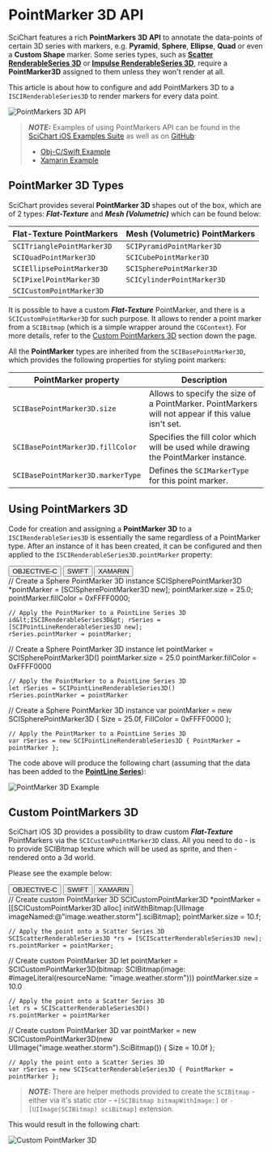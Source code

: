 # PointMarker 3D API
SciChart features a rich **PointMarkers 3D API** to annotate the data-points of certain 3D series with markers, e.g. **Pyramid**, **Sphere**, **Ellipse**, **Quad** or even a **Custom Shape** marker. Some series types, such as **[Scatter RenderableSeries 3D](scatter-3d-series.html)** or **[Impulse RenderableSeries 3D](impulse-3d-series.html)**, require a **PointMarker3D** assigned to them unless they won't render at all.

This article is about how to configure and add PointMarkers 3D to a `ISCIRenderableSeries3D` to render markers for every data point.

![PointMarkers 3D API](img/chart-types-3d/point-cloud-chart-3d-example.png)

> **_NOTE:_** Examples of using PointMarkers API can be found in the [SciChart iOS Examples Suite](https://www.scichart.com/examples/ios-chart/) as well as on [GitHub](https://github.com/ABTSoftware/SciChart.iOS.Examples):
> 
> - [Obj-C/Swift Example](https://www.scichart.com/example/ios-3d-chart-example-simple-point-cloud-3d-chart/)
> - [Xamarin Example](https://www.scichart.com/example/xamarin-3d-chart-example-simple-point-cloud-3d-chart/)

## PointMarker 3D Types
SciChart provides several **PointMarker 3D** shapes out of the box, which are of 2 types: ***Flat-Texture*** and ***Mesh (Volumetric)*** which can be found below:

| **Flat-Texture PointMarkers** | **Mesh (Volumetric) PointMarkers** |
| ----------------------------- | ---------------------------------- |
| `SCITrianglePointMarker3D`    | `SCIPyramidPointMarker3D`          |
| `SCIQuadPointMarker3D`        | `SCICubePointMarker3D`             |
| `SCIEllipsePointMarker3D`     | `SCISpherePointMarker3D`           |
| `SCIPixelPointMarker3D`       | `SCICylinderPointMarker3D`         |
| `SCICustomPointMarker3D`      |

It is possible to have a custom ***Flat-Texture*** PointMarker, and there is a `SCICustomPointMarker3D` for such purpose.
It allows to render a point marker from a `SCIBitmap` (which is a simple wrapper around the `CGContext`). 
For more details, refer to the [Custom PointMarkers 3D](#custom-pointmarkers-3d) section down the page.

All the **PointMarker** types are inherited from the `SCIBasePointMarker3D`, which provides the following properties for styling point markers:

| **PointMarker property**          | **Description**                                                                                    |
| --------------------------------- | -------------------------------------------------------------------------------------------------- |
| `SCIBasePointMarker3D.size`       | Allows to specify the size of a PointMarker. PointMarkers will not appear if this value isn't set. |
| `SCIBasePointMarker3D.fillColor`  | Specifies the fill color which will be used while drawing the PointMarker instance.                |
| `SCIBasePointMarker3D.markerType` | Defines the `SCIMarkerType` for this point marker.                                                 |

## Using PointMarkers 3D
Code for creation and assigning a **PointMarker 3D** to a `ISCIRenderableSeries3D` is essentially the same regardless of a PointMarker type. 
After an instance of it has been created, it can be configured and then applied to the `ISCIRenderableSeries3D.pointMarker` property:

<div class="code-snippet-tabs">
  <button class="code-snippet-tab" onclick="showCodeFor(event, 'objectivec')">OBJECTIVE-C</button>
  <button class="code-snippet-tab" onclick="showCodeFor(event, 'swift')">SWIFT</button>
  <button class="code-snippet-tab" onclick="showCodeFor(event, 'cs')">XAMARIN</button>
</div>
<div class="code-snippet" id="objectivec">
    // Create a Sphere PointMarker 3D instance
    SCISpherePointMarker3D *pointMarker = [SCISpherePointMarker3D new];
    pointMarker.size = 25.0;
    pointMarker.fillColor = 0xFFFF0000;

    // Apply the PointMarker to a PointLine Series 3D
    id&lt;ISCIRenderableSeries3D&gt; rSeries = [SCIPointLineRenderableSeries3D new];
    rSeries.pointMarker = pointMarker;
</div>
<div class="code-snippet" id="swift">
    // Create a Sphere PointMarker 3D instance
    let pointMarker = SCISpherePointMarker3D()
    pointMarker.size = 25.0
    pointMarker.fillColor = 0xFFFF0000

    // Apply the PointMarker to a PointLine Series 3D
    let rSeries = SCIPointLineRenderableSeries3D()
    rSeries.pointMarker = pointMarker
</div>
<div class="code-snippet" id="cs">
    // Create a Sphere PointMarker 3D instance
    var pointMarker = new SCISpherePointMarker3D { Size = 25.0f, FillColor = 0xFFFF0000 };

    // Apply the PointMarker to a PointLine Series 3D
    var rSeries = new SCIPointLineRenderableSeries3D { PointMarker = pointMarker };
</div>

The code above will produce the following chart (assuming that the data has been added to the **[PointLine Series](pointline-3d-series.html)**):

![PointMarker 3D Example](img/chart-types-3d/pointmarker-3d-example.png)

## Custom PointMarkers 3D
SciChart iOS 3D provides a possibility to draw custom ***Flat-Texture*** PointMarkers via the `SCICustomPointMarker3D` class.
All you need to do - is to provide SCIBitmap texture which will be used as sprite, and then - rendered onto a 3d world.

Please see the example below:

<div class="code-snippet-tabs">
  <button class="code-snippet-tab" onclick="showCodeFor(event, 'objectivec')">OBJECTIVE-C</button>
  <button class="code-snippet-tab" onclick="showCodeFor(event, 'swift')">SWIFT</button>
  <button class="code-snippet-tab" onclick="showCodeFor(event, 'cs')">XAMARIN</button>
</div>
<div class="code-snippet" id="objectivec">
    // Create custom PointMarker 3D
    SCICustomPointMarker3D *pointMarker = [[SCICustomPointMarker3D alloc] initWithBitmap:[UIImage imageNamed:@"image.weather.storm"].sciBitmap];
    pointMarker.size = 10.f;
    
    // Apply the point onto a Scatter Series 3D
    SCIScatterRenderableSeries3D *rs = [SCIScatterRenderableSeries3D new];
    rs.pointMarker = pointMarker;
</div>
<div class="code-snippet" id="swift">
    // Create custom PointMarker 3D
    let pointMarker = SCICustomPointMarker3D(bitmap: SCIBitmap(image: #imageLiteral(resourceName: "image.weather.storm")))
    pointMarker.size = 10.0
    
    // Apply the point onto a Scatter Series 3D
    let rs = SCIScatterRenderableSeries3D()
    rs.pointMarker = pointMarker
</div>
<div class="code-snippet" id="cs">
    // Create custom PointMarker 3D
    var pointMarker = new SCICustomPointMarker3D(new UIImage("image.weather.storm").SciBitmap()) { Size = 10.0f };

    // Apply the point onto a Scatter Series 3D
    var rSeries = new SCIScatterRenderableSeries3D { PointMarker = pointMarker };
</div>

> **_NOTE:_** There are helper methods provided to create the `SCIBitmap` - either via it's static ctor - `+[SCIBitmap bitmapWithImage:]` or `-[UIImage(SCIBitmap) sciBitmap]` extension.

This would result in the following chart:

![Custom PointMarker 3D](img/chart-types-3d/custom-pointmarker-3d.png)